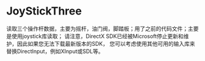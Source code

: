# JoyStickThree
读取三个操作杆数据，主要为摇杆，油门阀，脚踏板；用了之前的代码文件；主要是使用joystick库读取；
请注意，DirectX SDK已经被Microsoft停止更新和维护，因此如果您无法下载最新版本的SDK，
您可以考虑使用其他可用的输入库来替换DirectInput，例如XInput或SDL等。
